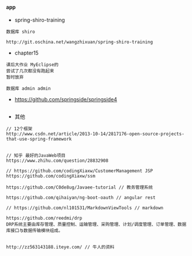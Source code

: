 #### app

* spring-shiro-training

```
数据库 shiro

http://git.oschina.net/wangzhixuan/spring-shiro-training
```

* chapter15

```
课后大作业 MyEclipse的
尝试了几次都没有跑起来
暂时放弃

数据库 admin admin
```

* https://github.com/springside/springside4

```

```

* 其他

```
// 12个框架
http://www.csdn.net/article/2013-10-14/2817176-open-source-projects-that-use-spring-framework


// 知乎 最好的JavaWeb项目
https://www.zhihu.com/question/28832908

// https://github.com/codingXiaxw/CustomerManagement JSP
https://github.com/codingXiaxw/ssm

https://github.com/C0de8ug/Javaee-tutorial // 教务管理系统

https://github.com/qihaiyan/ng-boot-oauth // angular rest

// https://github.com/nl101531/MarkdownViewTools // markdown

https://github.com/reedmi/drp
DRP系统主要由库存管理、质量控制、运输管理、采购管理、计划/调度管理、订单管理、数据库接口与数据传输模块组成。


http://zz563143188.iteye.com/ // 牛人的资料 
```